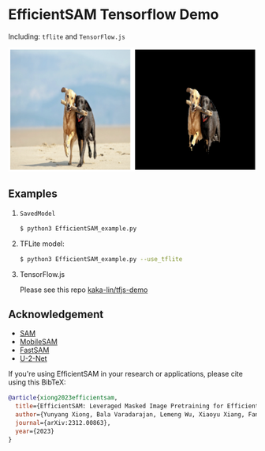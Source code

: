 # EfficientSAM Tensorflow Demo

Including: `tflite` and `TensorFlow.js`

![](images/demo_points.png)

## Examples

1. `SavedModel`

    ```bash
    $ python3 EfficientSAM_example.py
    ```

2. TFLite model:

    ```bash
    $ python3 EfficientSAM_example.py --use_tflite
    ```

3. TensorFlow.js

    Please see this repo [kaka-lin/tfjs-demo](https://github.com/kaka-lin/tfjs-demo)

## Acknowledgement

+ [SAM](https://github.com/facebookresearch/segment-anything)
+ [MobileSAM](https://github.com/ChaoningZhang/MobileSAM)
+ [FastSAM](https://github.com/CASIA-IVA-Lab/FastSAM)
+ [U-2-Net](https://github.com/xuebinqin/U-2-Net)

If you're using EfficientSAM in your research or applications, please cite using this BibTeX:

```bibtex
@article{xiong2023efficientsam,
  title={EfficientSAM: Leveraged Masked Image Pretraining for Efficient Segment Anything},
  author={Yunyang Xiong, Bala Varadarajan, Lemeng Wu, Xiaoyu Xiang, Fanyi Xiao, Chenchen Zhu, Xiaoliang Dai, Dilin Wang, Fei Sun, Forrest Iandola, Raghuraman Krishnamoorthi, Vikas Chandra},
  journal={arXiv:2312.00863},
  year={2023}
}
```

